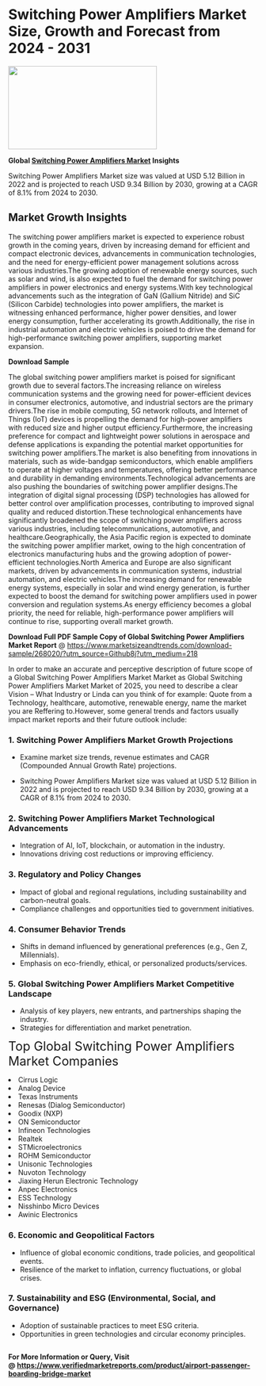 <H1>Switching Power Amplifiers Market Size, Growth and Forecast from 2024 - 2031</H1><img class="aligncenter size-medium wp-image-584254" src="https://thirdeyenews.in/wp-content/uploads/2024/09/Global-Market-Research-300x168.jpeg" alt="" width="300" height="168" /><p><strong>Global&nbsp;<a href="https://www.marketsizeandtrends.com/download-sample/268020/?utm_source=Github8j?utm_medium=218">Switching Power Amplifiers Market</a> Insights</strong></p><p>Switching Power Amplifiers Market size was valued at USD 5.12 Billion in 2022 and is projected to reach USD 9.34 Billion by 2030, growing at a CAGR of 8.1% from 2024 to 2030.</p><p><h2>Market Growth Insights</h2> <p>The switching power amplifiers market is expected to experience robust growth in the coming years, driven by increasing demand for efficient and compact electronic devices, advancements in communication technologies, and the need for energy-efficient power management solutions across various industries.The growing adoption of renewable energy sources, such as solar and wind, is also expected to fuel the demand for switching power amplifiers in power electronics and energy systems.With key technological advancements such as the integration of GaN (Gallium Nitride) and SiC (Silicon Carbide) technologies into power amplifiers, the market is witnessing enhanced performance, higher power densities, and lower energy consumption, further accelerating its growth.Additionally, the rise in industrial automation and electric vehicles is poised to drive the demand for high-performance switching power amplifiers, supporting market expansion.</p> <p><strong>Download Sample</strong></p> <p>The global switching power amplifiers market is poised for significant growth due to several factors.The increasing reliance on wireless communication systems and the growing need for power-efficient devices in consumer electronics, automotive, and industrial sectors are the primary drivers.The rise in mobile computing, 5G network rollouts, and Internet of Things (IoT) devices is propelling the demand for high-power amplifiers with reduced size and higher output efficiency.Furthermore, the increasing preference for compact and lightweight power solutions in aerospace and defense applications is expanding the potential market opportunities for switching power amplifiers.The market is also benefiting from innovations in materials, such as wide-bandgap semiconductors, which enable amplifiers to operate at higher voltages and temperatures, offering better performance and durability in demanding environments.Technological advancements are also pushing the boundaries of switching power amplifier designs.The integration of digital signal processing (DSP) technologies has allowed for better control over amplification processes, contributing to improved signal quality and reduced distortion.These technological enhancements have significantly broadened the scope of switching power amplifiers across various industries, including telecommunications, automotive, and healthcare.Geographically, the Asia Pacific region is expected to dominate the switching power amplifier market, owing to the high concentration of electronics manufacturing hubs and the growing adoption of power-efficient technologies.North America and Europe are also significant markets, driven by advancements in communication systems, industrial automation, and electric vehicles.The increasing demand for renewable energy systems, especially in solar and wind energy generation, is further expected to boost the demand for switching power amplifiers used in power conversion and regulation systems.As energy efficiency becomes a global priority, the need for reliable, high-performance power amplifiers will continue to rise, supporting overall market growth.<p><span class=""><strong>Download Full PDF Sample Copy of Global Switching Power Amplifiers Market Report</strong> @ <a href="https://www.marketsizeandtrends.com/download-sample/268020/?utm_source=Github8j?utm_medium=218" target="_blank">https://www.marketsizeandtrends.com/download-sample/268020/?utm_source=Github8j?utm_medium=218</a></span></p><p>In order to make an accurate and perceptive description of future scope of a Global&nbsp;Switching Power Amplifiers Market Market as Global&nbsp;Switching Power Amplifiers Market Market of 2025, you need to describe a clear Vision &ndash; What Industry or Linda can you think of for example: Quote from a Technology, healthcare, automotive, renewable energy, name the market you are Reffering to.However, some general trends and factors usually impact market reports and their future outlook include:</p><h3>1.&nbsp;<strong>Switching Power Amplifiers Market Growth Projections</strong></h3><ul><li>Examine market size trends, revenue estimates and CAGR (Compounded Annual Growth Rate) projections.</li><li><p>Switching Power Amplifiers Market size was valued at USD 5.12 Billion in 2022 and is projected to reach USD 9.34 Billion by 2030, growing at a CAGR of 8.1% from 2024 to 2030.</p></li></ul><h3>2.&nbsp;<strong>Switching Power Amplifiers Market Technological Advancements</strong></h3><ul><li>Integration of AI, IoT, blockchain, or automation in the industry.</li><li>Innovations driving cost reductions or improving efficiency.</li></ul><h3>3.&nbsp;<strong>Regulatory and Policy Changes</strong></h3><ul><li>Impact of global and regional regulations, including sustainability and carbon-neutral goals.</li><li>Compliance challenges and opportunities tied to government initiatives.</li></ul><h3>4.&nbsp;<strong>Consumer Behavior Trends</strong></h3><ul><li>Shifts in demand influenced by generational preferences (e.g., Gen Z, Millennials).</li><li>Emphasis on eco-friendly, ethical, or personalized products/services.</li></ul><h3>5.&nbsp;<strong>Global Switching Power Amplifiers Market Competitive Landscape</strong></h3><ul><li>Analysis of key players, new entrants, and partnerships shaping the industry.</li><li>Strategies for differentiation and market penetration.</li></ul><p data-pm-slice="1 1 []"><span style="color: inherit; font-family: inherit; font-size: 25px;">Top Global Switching Power Amplifiers Market Companies</span></p><div class="" data-test-id=""><p><li>Cirrus Logic</li><li> Analog Device</li><li> Texas Instruments</li><li> Renesas (Dialog Semiconductor)</li><li> Goodix (NXP)</li><li> ON Semiconductor</li><li> Infineon Technologies</li><li> Realtek</li><li> STMicroelectronics</li><li> ROHM Semiconductor</li><li> Unisonic Technologies</li><li> Nuvoton Technology</li><li> Jiaxing Herun Electronic Technology</li><li> Anpec Electronics</li><li> ESS Technology</li><li> Nisshinbo Micro Devices</li><li> Awinic Electronics</li></p></div><h3>6.&nbsp;<strong>Economic and Geopolitical Factors</strong></h3><ul><li>Influence of global economic conditions, trade policies, and geopolitical events.</li><li>Resilience of the market to inflation, currency fluctuations, or global crises.</li></ul><h3>7.&nbsp;<strong>Sustainability and ESG (Environmental, Social, and Governance)</strong></h3><ul><li>Adoption of sustainable practices to meet ESG criteria.</li><li>Opportunities in green technologies and circular economy principles.</li></ul><h2><strong style="font-size: 14px;">For More Information or Query, Visit @&nbsp;</strong><a style="background-color: #ffffff; font-size: 14px;" href="https://www.marketsizeandtrends.com/report/switching-power-amplifiers-market/" target="_blank">https://www.verifiedmarketreports.com/product/airport-passenger-boarding-bridge-market</a></h2>